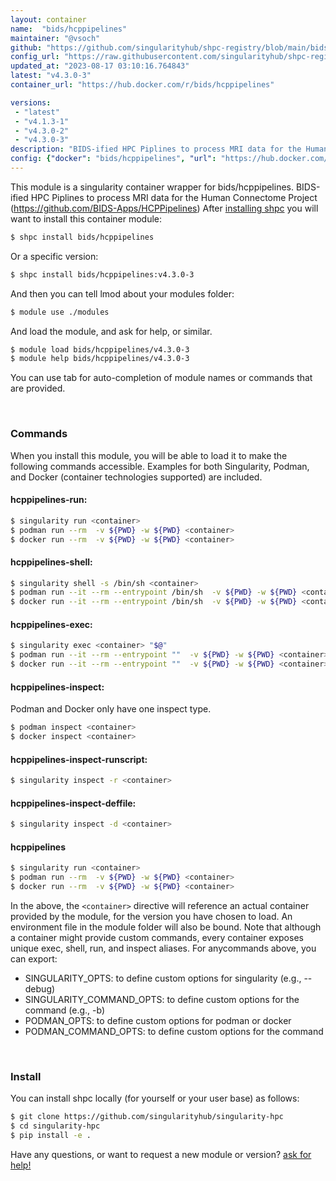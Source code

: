 ```yaml
---
layout: container
name:  "bids/hcppipelines"
maintainer: "@vsoch"
github: "https://github.com/singularityhub/shpc-registry/blob/main/bids/hcppipelines/container.yaml"
config_url: "https://raw.githubusercontent.com/singularityhub/shpc-registry/main/bids/hcppipelines/container.yaml"
updated_at: "2023-08-17 03:10:16.764843"
latest: "v4.3.0-3"
container_url: "https://hub.docker.com/r/bids/hcppipelines"

versions:
 - "latest"
 - "v4.1.3-1"
 - "v4.3.0-2"
 - "v4.3.0-3"
description: "BIDS-ified HPC Piplines to process MRI data for the Human Connectome Project (https://github.com/BIDS-Apps/HCPPipelines)"
config: {"docker": "bids/hcppipelines", "url": "https://hub.docker.com/r/bids/hcppipelines", "maintainer": "@vsoch", "description": "BIDS-ified HPC Piplines to process MRI data for the Human Connectome Project (https://github.com/BIDS-Apps/HCPPipelines)", "latest": {"v4.3.0-3": "sha256:f4c532880bbf65e7fb457b41005e1bd3f6049657371b36a22b6ac44dd59236e2"}, "tags": {"latest": "sha256:f4c532880bbf65e7fb457b41005e1bd3f6049657371b36a22b6ac44dd59236e2", "v4.1.3-1": "sha256:aea536f1dde005bc0e30451a42709d436146e373c2088b10614b5d3a1614b52b", "v4.3.0-2": "sha256:2834881a48f6849b306f59ac604b46016b06c402ed0ed5e0d03ef98964097154", "v4.3.0-3": "sha256:f4c532880bbf65e7fb457b41005e1bd3f6049657371b36a22b6ac44dd59236e2"}, "filter": ["v*"]}
---
```


This module is a singularity container wrapper for bids/hcppipelines.
BIDS-ified HPC Piplines to process MRI data for the Human Connectome Project (https://github.com/BIDS-Apps/HCPPipelines)
After [installing shpc](#install) you will want to install this container module:


```bash
$ shpc install bids/hcppipelines
```

Or a specific version:

```bash
$ shpc install bids/hcppipelines:v4.3.0-3
```

And then you can tell lmod about your modules folder:

```bash
$ module use ./modules
```

And load the module, and ask for help, or similar.

```bash
$ module load bids/hcppipelines/v4.3.0-3
$ module help bids/hcppipelines/v4.3.0-3
```

You can use tab for auto-completion of module names or commands that are provided.

<br>

### Commands

When you install this module, you will be able to load it to make the following commands accessible.
Examples for both Singularity, Podman, and Docker (container technologies supported) are included.

#### hcppipelines-run:

```bash
$ singularity run <container>
$ podman run --rm  -v ${PWD} -w ${PWD} <container>
$ docker run --rm  -v ${PWD} -w ${PWD} <container>
```

#### hcppipelines-shell:

```bash
$ singularity shell -s /bin/sh <container>
$ podman run --it --rm --entrypoint /bin/sh  -v ${PWD} -w ${PWD} <container>
$ docker run --it --rm --entrypoint /bin/sh  -v ${PWD} -w ${PWD} <container>
```

#### hcppipelines-exec:

```bash
$ singularity exec <container> "$@"
$ podman run --it --rm --entrypoint ""  -v ${PWD} -w ${PWD} <container> "$@"
$ docker run --it --rm --entrypoint ""  -v ${PWD} -w ${PWD} <container> "$@"
```

#### hcppipelines-inspect:

Podman and Docker only have one inspect type.

```bash
$ podman inspect <container>
$ docker inspect <container>
```

#### hcppipelines-inspect-runscript:

```bash
$ singularity inspect -r <container>
```

#### hcppipelines-inspect-deffile:

```bash
$ singularity inspect -d <container>
```



#### hcppipelines

```bash
$ singularity run <container>
$ podman run --rm  -v ${PWD} -w ${PWD} <container>
$ docker run --rm  -v ${PWD} -w ${PWD} <container>
```


In the above, the `<container>` directive will reference an actual container provided
by the module, for the version you have chosen to load. An environment file in the
module folder will also be bound. Note that although a container
might provide custom commands, every container exposes unique exec, shell, run, and
inspect aliases. For anycommands above, you can export:

 - SINGULARITY_OPTS: to define custom options for singularity (e.g., --debug)
 - SINGULARITY_COMMAND_OPTS: to define custom options for the command (e.g., -b)
 - PODMAN_OPTS: to define custom options for podman or docker
 - PODMAN_COMMAND_OPTS: to define custom options for the command

<br>

### Install

You can install shpc locally (for yourself or your user base) as follows:

```bash
$ git clone https://github.com/singularityhub/singularity-hpc
$ cd singularity-hpc
$ pip install -e .
```

Have any questions, or want to request a new module or version? [ask for help!](https://github.com/singularityhub/singularity-hpc/issues)